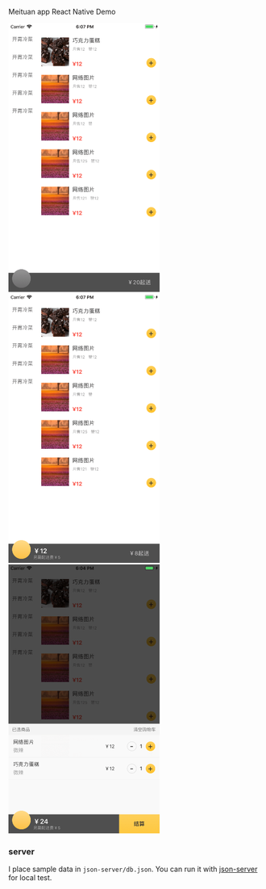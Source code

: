 Meituan app React Native Demo

<img src="./screenshots/s5.png" width=300 />
<img src="./screenshots/s4.png" width=300 />
<img src="./screenshots/s3.png" width=300 />

### server

I place sample data in `json-server/db.json`. You can run it with [json-server](https://github.com/typicode/json-server) for local test.